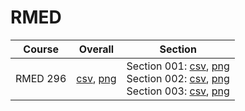 # RMED

| Course | Overall | Section |
| ------ | ------- | ------- |
| RMED 296 | [csv](https://github.com/UCSD-Historical-Enrollment-Data/2024Spring/blob/main/overall/RMED%20296.csv), [png](https://raw.githubusercontent.com/UCSD-Historical-Enrollment-Data/2024Spring/main/plot_overall/RMED%20296.png) | Section 001: [csv](https://github.com/UCSD-Historical-Enrollment-Data/2024Spring/blob/main/section/RMED%20296_001.csv), [png](https://raw.githubusercontent.com/UCSD-Historical-Enrollment-Data/2024Spring/main/plot_section/RMED%20296_001.png)<br>Section 002: [csv](https://github.com/UCSD-Historical-Enrollment-Data/2024Spring/blob/main/section/RMED%20296_002.csv), [png](https://raw.githubusercontent.com/UCSD-Historical-Enrollment-Data/2024Spring/main/plot_section/RMED%20296_002.png)<br>Section 003: [csv](https://github.com/UCSD-Historical-Enrollment-Data/2024Spring/blob/main/section/RMED%20296_003.csv), [png](https://raw.githubusercontent.com/UCSD-Historical-Enrollment-Data/2024Spring/main/plot_section/RMED%20296_003.png) |
